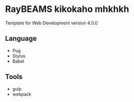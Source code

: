 # RayBEAMS kikokaho mhkhkh
Template for Web Development
version 4.0.0

## Language
- Pug
- Stylus
- Babel

## Tools
- gulp
- webpack
